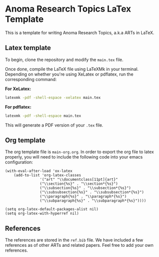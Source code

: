 # Anoma Research Topics LaTex Template

This is a template for writing Anoma Research Topics, a.k.a ARTs in LaTeX.

## Latex template

To begin, clone the repository and modify the `main.tex` file.

Once done, compile the LaTeX file using LaTeXMk in your terminal. Depending on
whether you're using XeLatex or pdflatex, run the corresponding command:

**For XeLatex:**
```bash
latexmk -pdf -shell-espace -xelatex main.tex
```

**For pdflatex:**
```bash
latexmk -pdf -shell-espace main.tex
```
This will generate a PDF version of your `.tex` file.

## Org template
The org template file is `main-org.org`. In order to export the org file to
latex properly, you will need to include the following code into your emacs
configuration:

```elisp
(with-eval-after-load 'ox-latex
    (add-to-list 'org-latex-classes
                '("art" "\\documentclass[11pt]{art}"
                ("\\section{%s}" . "\\section*{%s}")
                ("\\subsection{%s}" . "\\subsection*{%s}")
                ("\\subsubsection{%s}" . "\\subsubsection*{%s}")
                ("\\paragraph{%s}" . "\\paragraph*{%s}")
                ("\\subparagraph{%s}" . "\\subparagraph*{%s}"))))

(setq org-latex-default-packages-alist nil)
(setq org-latex-with-hyperref nil)
```

## References

The references are stored in the `ref.bib` file. We have included a few
references as of other ARTs and related papers. Feel free to add your own
references.